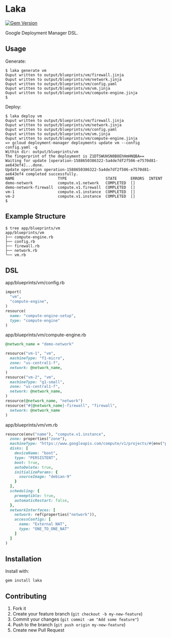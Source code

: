 # Laka

[![Gem Version](https://badge.fury.io/rb/laka.png)](http://badge.fury.io/rb/laka)

Google Deployment Manager DSL.

## Usage

Generate:

    $ laka generate vm
    Ouput written to output/blueprints/vm/firewall.jinja
    Ouput written to output/blueprints/vm/network.jinja
    Ouput written to output/blueprints/vm/config.yaml
    Ouput written to output/blueprints/vm/vm.jinja
    Ouput written to output/blueprints/vm/compute-engine.jinja
    $

Deploy:

    $ laka deploy vm
    Ouput written to output/blueprints/vm/firewall.jinja
    Ouput written to output/blueprints/vm/network.jinja
    Ouput written to output/blueprints/vm/config.yaml
    Ouput written to output/blueprints/vm/vm.jinja
    Ouput written to output/blueprints/vm/compute-engine.jinja
    => gcloud deployment-manager deployments update vm --config config.yaml -q
    Within dir: output/blueprints/vm
    The fingerprint of the deployment is Z1DTSWUHSN0B8EhHmHNQBA==
    Waiting for update [operation-1588650386322-5a4de7df2f506-e7570d81-ae643ef4]...done.
    Update operation operation-1588650386322-5a4de7df2f506-e7570d81-ae643ef4 completed successfully.
    NAME                   TYPE                 STATE      ERRORS  INTENT
    demo-network           compute.v1.network   COMPLETED  []
    demo-network-firewall  compute.v1.firewall  COMPLETED  []
    vm-1                   compute.v1.instance  COMPLETED  []
    vm-2                   compute.v1.instance  COMPLETED  []
    $

## Example Structure

    $ tree app/blueprints/vm
    app/blueprints/vm
    ├── compute-engine.rb
    ├── config.rb
    ├── firewall.rb
    ├── network.rb
    └── vm.rb

## DSL

app/blueprints/vm/config.rb

```ruby
import(
  "vm",
  "compute-engine",
)
resource(
  name: "compute-engine-setup",
  type: "compute-engine"
)
```

app/blueprints/vm/compute-engine.rb

```ruby
@network_name = "demo-network"

resource("vm-1", "vm",
  machineType: "f1-micro",
  zone: "us-central1-f",
  network: @network_name,
)
resource("vm-2", "vm",
  machineType: "g1-small",
  zone: "us-central1-f",
  network: @network_name,
)
resource(@network_name, "network")
resource("#{@network_name}-firewall", "firewall",
  network: @network_name
)
```

app/blueprints/vm/vm.rb

```ruby
resource(env("name"), "compute.v1.instance",
  zone: properties("zone"),
  machineType: "https://www.googleapis.com/compute/v1/projects/#{env("project")}/zones/#{properties("zone")}/machineTypes/#{properties("machineType")}",
  disks: [
    deviceName: "boot",
    type: "PERSISTENT",
    boot: true,
    autoDelete: true,
    initializeParams: {
      sourceImage: "debian-9"
    }
  ],
  scheduling: {
    preemptible: true,
    automaticRestart: false,
  },
  networkInterfaces: [
    network: ref(properties("network")),
    accessConfigs: [
      name: "External NAT",
      type: "ONE_TO_ONE_NAT"
    ]
  ]
)
```

## Installation

Install with:

    gem install laka

## Contributing

1. Fork it
2. Create your feature branch (`git checkout -b my-new-feature`)
3. Commit your changes (`git commit -am "Add some feature"`)
4. Push to the branch (`git push origin my-new-feature`)
5. Create new Pull Request
